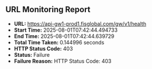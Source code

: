 ## URL Monitoring Report

- **URL:** https://api-gw1-prod1.fisglobal.com/gw/v1/health
- **Start Time:** 2025-08-01T07:42:44.494733
- **End Time:** 2025-08-01T07:42:44.639729
- **Total Time Taken:** 0.144996 seconds
- **HTTP Status Code:** 403
- **Status:** Failure
- **Failure Reason:** HTTP Status Code: 403
